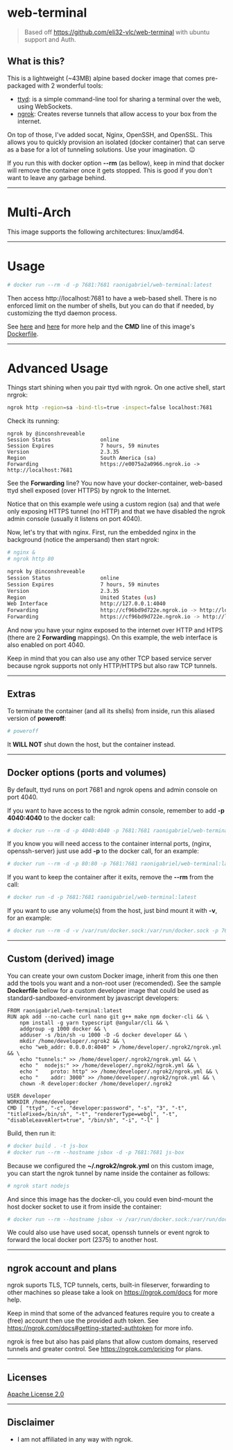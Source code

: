 # web-terminal

> Based off https://github.com/eli32-vlc/web-terminal with ubuntu support and Auth.

## What is this?
This is a lightweight (~43MB) alpine based docker image that comes pre-packaged with 2 wonderful tools:
* [ttyd](https://github.com/tsl0922/ttyd): is a simple command-line tool for sharing a terminal over the web, using WebSockets.
* [ngrok](https://ngrok.com/): Creates reverse tunnels that allow access to your box from the internet.

On top of those, I've added socat, Nginx, OpenSSH, and OpenSSL. 
This allows you to quickly provision an isolated (docker container) that can serve as a base for a lot of tunneling solutions. Use your imagination. :wink:

If you run this with docker option **--rm** (as bellow), keep in mind that docker will remove the container once it gets stopped. This is good if you don't want to leave any garbage behind.

---
# Multi-Arch
This image supports the following architectures: linux/amd64.


---
# Usage
```sh
# docker run --rm -d -p 7681:7681 raonigabriel/web-terminal:latest
```
Then access http://localhost:7681 to have a web-based shell. There is no enforced limit on the number of shells, but you can do that if needed, by customizing the ttyd daemon process.

See [here](https://github.com/tsl0922/ttyd#command-line-options) and [here](https://github.com/tsl0922/ttyd/wiki/Client-Options) for more help and the **CMD** line of this image's [Dockerfile](https://github.com/raonigabriel/web-terminal/blob/master/amd64/Dockerfile#L26).

---
# Advanced Usage
Things start shining when you pair ttyd with ngrok. On one active shell, start nrgrok:

```sh
ngrok http -region=sa -bind-tls=true -inspect=false localhost:7681
```
Check its running:
```
ngrok by @inconshreveable
Session Status                online
Session Expires               7 hours, 59 minutes
Version                       2.3.35
Region                        South America (sa)
Forwarding                    https://e0075a2a0966.ngrok.io -> http://localhost:7681
```

See the **Forwarding** line? You now have your docker-container, web-based ttyd shell exposed (over HTTPS) by ngrok to the Internet.

Notice that on this example weŕe using a custom region (sa) and that weŕe only exposing HTTPS tunnel (no HTTP) and that we have disabled the ngrok admin console (usually it listens on port 4040).

Now, let's try that with nginx. First, run the embedded nginx in the background (notice the ampersand) then start ngrok:
```sh
# nginx &
# ngrok http 80

ngrok by @inconshreveable
Session Status                online
Session Expires               7 hours, 59 minutes
Version                       2.3.35
Region                        United States (us)
Web Interface                 http://127.0.0.1:4040
Forwarding                    http://cf96bd9d722e.ngrok.io -> http://localhost:80
Forwarding                    https://cf96bd9d722e.ngrok.io -> http://localhost:80 
```
And now you have your nginx exposed to the internet over HTTP and HTPS (there are 2 **Forwarding** mappings).
On this example, the web interface is also enabled on port 4040.

Keep in mind that you can also use any other TCP based service server because ngrok supports not only HTTP/HTTPS but also raw TCP tunnels.

---
## Extras
To terminate the container (and all its shells) from inside, run this aliased version of **poweroff**:
```sh
# poweroff
```
It **WILL NOT** shut down the host, but the container instead. 

---
## Docker options (ports and volumes)
By default, ttyd runs on port 7681 and ngrok opens and admin console on port 4040.

If you want to have access to the ngrok admin console, remember to add **-p 4040:4040** to the docker call:
```sh
# docker run --rm -d -p 4040:4040 -p 7681:7681 raonigabriel/web-terminal:latest
```

If you know you will need access to the container internal ports, (nginx, openssh-server) just use add **-p** to the docker call, for an example:
```sh
# docker run --rm -d -p 80:80 -p 7681:7681 raonigabriel/web-terminal:latest
```

If you want to keep the container after it exits, remove the **--rm** from the call:
```sh
# docker run -d -p 7681:7681 raonigabriel/web-terminal:latest
```

If you want to use any volume(s) from the host, just bind mount it with **-v**, for an example:
```sh
# docker run --rm -d -v /var/run/docker.sock:/var/run/docker.sock -p 7681:7681 raonigabriel/web-terminal:latest
```

---
## Custom (derived) image
You can create your own custom Docker image, inherit from this one then add the tools you want and a non-root user (recomended). See the sample **Dockerfile** bellow for a custom developer image that could be used as standard-sandboxed-environment by javascript developers:
```docker
FROM raonigabriel/web-terminal:latest
RUN apk add --no-cache curl nano git g++ make npm docker-cli && \
    npm install -g yarn typescript @angular/cli && \
    addgroup -g 1000 docker && \
    adduser -s /bin/sh -u 1000 -D -G docker developer && \
    mkdir /home/developer/.ngrok2 && \
    echo "web_addr: 0.0.0.0:4040" > /home/developer/.ngrok2/ngrok.yml && \
    echo "tunnels:" >> /home/developer/.ngrok2/ngrok.yml && \
    echo "  nodejs:" >> /home/developer/.ngrok2/ngrok.yml && \
    echo "    proto: http" >> /home/developer/.ngrok2/ngrok.yml && \
    echo "    addr: 3000" >> /home/developer/.ngrok2/ngrok.yml && \
    chown -R developer:docker /home/developer/.ngrok2

USER developer
WORKDIR /home/developer
CMD [ "ttyd", "-c", "developer:password", "-s", "3", "-t", "titleFixed=/bin/sh", "-t", "rendererType=webgl", "-t", "disableLeaveAlert=true", "/bin/sh", "-i", "-l" ]
``` 
Build, then run it:
 ```sh
# docker build . -t js-box
# docker run --rm --hostname jsbox -d -p 7681:7681 js-box
```
Because we configured the **~/.ngrok2/ngrok.yml** on this custom image, you can start the ngrok tunnel by name inside the container as follows:
 ```sh
# ngrok start nodejs
```

And since this image has the docker-cli, you could even bind-mount the host docker socket to use it from inside the container: 
 ```sh
# docker run --rm --hostname jsbox -v /var/run/docker.sock:/var/run/docker.sock -d -p 7681:7681 js-box
```
We could also use have used socat, openssh tunnels or event ngrok to forward the local docker port (2375) to another host.

---
## ngrok account and plans
ngrok suports TLS, TCP tunnels, certs, built-in fileserver, forwarding to other machines so please take a look on https://ngrok.com/docs for more help.

Keep in mind that some of the advanced features require you to create a (free) account then use the provided auth token. See https://ngrok.com/docs#getting-started-authtoken for more info.

ngrok is free but also has paid plans that allow custom domains, reserved tunnels and greater control. See https://ngrok.com/pricing for plans.

---
## Licenses

[Apache License 2.0](https://www.apache.org/licenses/LICENSE-2.0)

---
## Disclaimer
* I am not affiliated in any way with ngrok.

